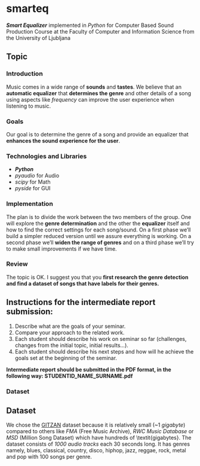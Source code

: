 # smarteq
**_Smart Equalizer_** implemented in _Python_ for Computer Based Sound Production Course at the Faculty of Computer and Information Science from the University of Ljubljana


## Topic

### Introduction 
Music comes in a wide range of **sounds** and **tastes**. We believe that an **automatic equalizer** that **determines the genre** and other details of a song using aspects like _frequency_ can improve the user experience when listening to music.

### Goals 
Our  goal  is  to  determine  the  genre  of  a  song  and  provide an equalizer that **enhances the sound experience for the user**.

### Technologies and Libraries
- **_Python_**
- _pyaudio_ for Audio
- _scipy_ for Math 
- _pyside_ for GUI

### Implementation
The  plan  is  to  divide  the  work  between  the  two  members of the group. One will explore the **genre determination** and the other the **equalizer**  itself  and  how  to  find  the  correct  settings  for  each song/sound. On a first phase we’ll build a simpler reduced version until we assure everything is working. On a second phase we’ll **widen the range of genres** and on a third phase we’ll try to make small improvements if we have time.

### Review

The topic is OK. I suggest you that you **first research the genre detection and find a dataset of songs that have labels for their genres.**

## Instructions for the intermediate report submission:

1. Describe what are the goals of your seminar.
2. Compare your approach to the related work.
3. Each student should describe his work on seminar so far (challenges, changes from the initial topic, initial results...).
4. Each student should describe his next steps and how will he achieve the goals set at the beginning of the seminar.

**Intermediate report should be submitted in the PDF format, in the following way: STUDENTID_NAME_SURNAME.pdf**

### Dataset

## Dataset

We chose the [GITZAN](http://opihi.cs.uvic.ca/sound/genres.tar.gz) dataset because it is relatively small (~1 _gigabyte_) compared to others like *FMA* (Free Music Archive), *RWC Music Database* or *MSD* (Million Song Dataset) which have hundreds of \textit{gigabytes}. The dataset consists of *1000 audio tracks* each 30 seconds long. It has genres namely, blues, classical, country, disco, hiphop, jazz, reggae, rock, metal and pop with 100 songs per genre.
